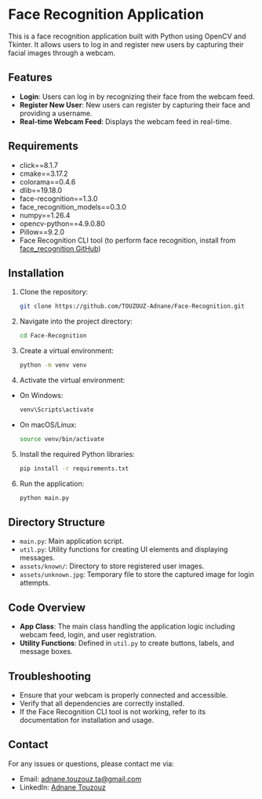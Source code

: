 # Face Recognition Application

This is a face recognition application built with Python using OpenCV and Tkinter. It allows users to log in and register new users by capturing their facial images through a webcam.

## Features

- **Login**: Users can log in by recognizing their face from the webcam feed.
- **Register New User**: New users can register by capturing their face and providing a username.
- **Real-time Webcam Feed**: Displays the webcam feed in real-time.

## Requirements

- click==8.1.7
- cmake==3.17.2
- colorama==0.4.6
- dlib==19.18.0
- face-recognition==1.3.0
- face_recognition_models==0.3.0
- numpy==1.26.4
- opencv-python==4.9.0.80
- Pillow==9.2.0
- Face Recognition CLI tool (to perform face recognition, install from [face_recognition GitHub](https://github.com/ageitgey/face_recognition))

## Installation

1. Clone the repository:
   ```bash
   git clone https://github.com/TOUZOUZ-Adnane/Face-Recognition.git
2. Navigate into the project directory:
   ```bash
   cd Face-Recognition
3. Create a virtual environment:
   ```bash
   python -m venv venv
4. Activate the virtual environment:
- On Windows:
   ```bash
   venv\Scripts\activate
- On macOS/Linux:
   ```bash
   source venv/bin/activate
5. Install the required Python libraries:
   ```bash
   pip install -r requirements.txt
6. Run the application:
   ```bash
   python main.py
## Directory Structure

- `main.py`: Main application script.
- `util.py`: Utility functions for creating UI elements and displaying messages.
- `assets/known/`: Directory to store registered user images.
- `assets/unknown.jpg`: Temporary file to store the captured image for login attempts.

## Code Overview

- **App Class**: The main class handling the application logic including webcam feed, login, and user registration.
- **Utility Functions**: Defined in `util.py` to create buttons, labels, and message boxes.

## Troubleshooting

- Ensure that your webcam is properly connected and accessible.
- Verify that all dependencies are correctly installed.
- If the Face Recognition CLI tool is not working, refer to its documentation for installation and usage.

## Contact

For any issues or questions, please contact me via:

- Email: [adnane.touzouz.ta@gmail.com](mailto:adnane.touzouz.ta@gmail.com)
- LinkedIn: [Adnane Touzouz](https://www.linkedin.com/in/adnane-touzouz/)

   
